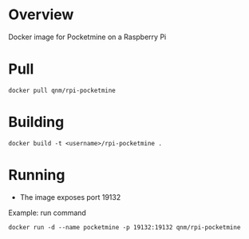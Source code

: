 Overview
========

Docker image for Pocketmine on a Raspberry Pi

Pull
=======
```docker pull qnm/rpi-pocketmine```

Building
========

```docker build -t <username>/rpi-pocketmine .```

Running
=======
* The image exposes port 19132

Example: run command
```
docker run -d --name pocketmine -p 19132:19132 qnm/rpi-pocketmine
```
